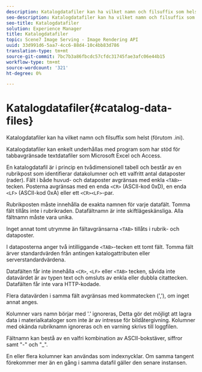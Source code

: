 ```yaml
---
description: Katalogdatafiler kan ha vilket namn och filsuffix som helst (förutom .ini).
seo-description: Katalogdatafiler kan ha vilket namn och filsuffix som helst (förutom .ini).
seo-title: Katalogdatafiler
solution: Experience Manager
title: Katalogdatafiler
topic: Scene7 Image Serving - Image Rendering API
uuid: 33d991d6-5aa7-4cc6-88d4-10c4bb83d786
translation-type: tm+mt
source-git-commit: 7bc7b3a86fbcdc57cfdc31745fae3afc06e44b15
workflow-type: tm+mt
source-wordcount: '321'
ht-degree: 0%

---
```



# Katalogdatafiler{#catalog-data-files}

Katalogdatafiler kan ha vilket namn och filsuffix som helst (förutom .ini).

Katalogdatafiler kan enkelt underhållas med program som har stöd för tabbavgränsade textdatafiler som Microsoft Excel och Access.

En katalogdatafil är i princip en tvådimensionell tabell och består av en rubrikpost som identifierar datakolumner och ett valfritt antal dataposter (rader). Fält i både huvud- och dataposter avgränsas med enkla `<TAB>`-tecken. Posterna avgränsas med en enda `<CR>` (ASCII-kod 0xD), en enda `<LF>` (ASCII-kod 0xA) eller ett `<CR><LF>`-par.

Rubrikposten måste innehålla de exakta namnen för varje datafält. Tomma fält tillåts inte i rubrikraden. Datafältnamn är inte skiftlägeskänsliga. Alla fältnamn måste vara unika.

Inget annat tomt utrymme än fältavgränsarna `<TAB>` tillåts i rubrik- och dataposter.

I dataposterna anger två intilliggande `<TAB>`-tecken ett tomt fält. Tomma fält ärver standardvärden från antingen katalogattributen eller serverstandardvärdena.

Datafälten får inte innehålla `<CR>`, `<LF>` eller `<TAB>` tecken, såvida inte datavärdet är av typen text och omsluts av enkla eller dubbla citattecken. Datafälten får inte vara HTTP-kodade.

Flera datavärden i samma fält avgränsas med kommatecken (&#39;,&#39;), om inget annat anges.

Kolumner vars namn börjar med &#39;.&#39; ignoreras, Detta gör det möjligt att lagra data i materialkataloger som inte är av intresse för bildåtergivning. Kolumner med okända rubriknamn ignoreras och en varning skrivs till loggfilen.

Fältnamn kan bestå av en valfri kombination av ASCII-bokstäver, siffror samt &quot;-&quot; och &quot;_&quot;.

En eller flera kolumner kan användas som indexnycklar. Om samma tangent förekommer mer än en gång i samma datafil gäller den senare instansen.
